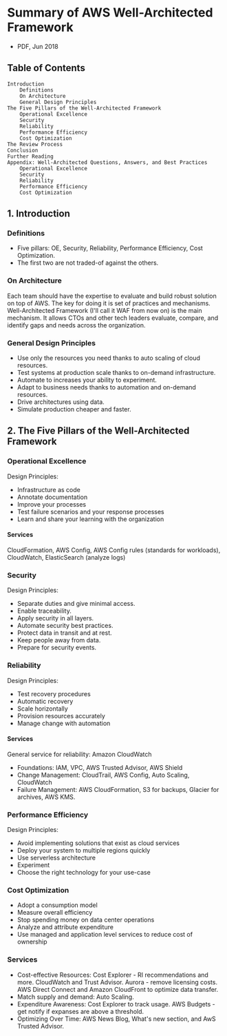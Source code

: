 # Summary of AWS Well-Architected Framework
* PDF, Jun 2018

## Table of Contents
```
Introduction
	Definitions
	On Architecture
	General Design Principles
The Five Pillars of the Well-Architected Framework
	Operational Excellence
	Security
	Reliability
	Performance Efficiency
	Cost Optimization
The Review Process
Conclusion
Further Reading
Appendix: Well-Architected Questions, Answers, and Best Practices
	Operational Excellence
	Security
	Reliability
	Performance Efficiency
	Cost Optimization
```

## 1. Introduction
### Definitions
* Five pillars: OE, Security, Reliability, Performance Efficiency, Cost Optimization.
* The first two are not traded-of against the others.

### On Architecture
Each team should have the expertise to evaluate and build robust solution on top of AWS. The key for doing it is set of practices and mechanisms. Well-Architected Framework (I'll call it WAF from now on) is the main mechanism. It allows CTOs and other tech leaders evaluate, compare, and identify gaps and needs across the organization.

### General Design Principles
* Use only the resources you need thanks to auto scaling of cloud resources.
* Test systems at production scale thanks to on-demand infrastructure.
* Automate to increases your ability to experiment.
* Adapt to business needs thanks to automation and on-demand resources.
* Drive architectures using data.
* Simulate production cheaper and faster.

## 2. The Five Pillars of the Well-Architected Framework
### Operational Excellence
Design Principles:
* Infrastructure as code
* Annotate documentation
* Improve your processes
* Test failure scenarios and your response processes
* Learn and share your learning with the organization

#### Services
CloudFormation, AWS Config, AWS Config rules (standards for workloads), CloudWatch, ElasticSearch (analyze logs)

### Security
Design Principles:
* Separate duties and give minimal access.
* Enable traceability.
* Apply security in all layers.
* Automate security best practices.
* Protect data in transit and at rest.
* Keep people away from data.
* Prepare for security events.

### Reliability
Design Principles:
* Test recovery procedures
* Automatic recovery
* Scale horizontally
* Provision resources accurately
* Manage change with automation

#### Services
General service for reliability: Amazon CloudWatch
* Foundations: IAM, VPC, AWS Trusted Advisor, AWS Shield
* Change Management: CloudTrail, AWS Config, Auto Scaling, CloudWatch
* Failure Management: AWS CloudFormation, S3 for backups, Glacier for archives, AWS KMS.

### Performance Efficiency
Design Principles:
* Avoid implementing solutions that exist as cloud services
* Deploy your system to multiple regions quickly
* Use serverless architecture
* Experiment
* Choose the right technology for your use-case

### Cost Optimization
* Adopt a consumption model
* Measure overall efficiency
* Stop spending money on data center operations
* Analyze and attribute expenditure
* Use managed and application level services to reduce cost of ownership

### Services
* Cost-effective Resources: Cost Explorer - RI recommendations and more. CloudWatch and Trust Advisor. Aurora - remove licensing costs. AWS Direct Connect and Amazon CloudFront to optimize data transfer.
* Match supply and demand: Auto Scaling.
* Expenditure Awareness: Cost Explorer to track usage. AWS Budgets - get notify if expanses are above a threshold.
* Optimizing Over Time: AWS News Blog, What's new section, and AwS Trusted Advisor.
